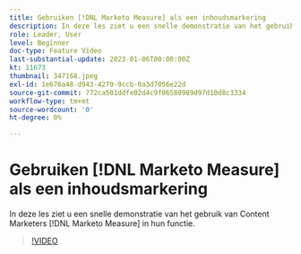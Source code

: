 ```yaml
---
title: Gebruiken [!DNL Marketo Measure] als een inhoudsmarkering
description: In deze les ziet u een snelle demonstratie van het gebruik van Content Marketers [!DNL Marketo Measure] in hun functie.
role: Leader, User
level: Beginner
doc-type: Feature Video
last-substantial-update: 2023-01-06T00:00:00Z
kt: 11673
thumbnail: 347168.jpeg
exl-id: 1e676a48-d943-4279-9ccb-0a3d7056e22d
source-git-commit: 772ca501ddfe02d4c9f06580989d97d10d8c3334
workflow-type: tm+mt
source-wordcount: '0'
ht-degree: 0%

---
```


# Gebruiken [!DNL Marketo Measure] als een inhoudsmarkering

In deze les ziet u een snelle demonstratie van het gebruik van Content Marketers [!DNL Marketo Measure] in hun functie.

>[!VIDEO](https://video.tv.adobe.com/v/347168/?quality=12&learn=on)
